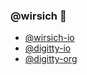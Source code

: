 ### @wirsich 🦄

* [@wirsich-io](https://github.com/wirsich-io)
* [@digitty-io](https://github.com/digitty-io)
* [@digitty-org](https://github.com/digitty-org)

<!--
**wirsich/wirsich** is a ✨ _special_ ✨ repository because its `README.md` (this file) appears on your GitHub profile.

Here are some ideas to get you started:

- 🔭 I’m currently working on ...
- 🌱 I’m currently learning ...
- 👯 I’m looking to collaborate on ...
- 🤔 I’m looking for help with ...
- 💬 Ask me about ...
- 📫 How to reach me: ...
- 😄 Pronouns: ...
- ⚡ Fun fact: ...
-->
